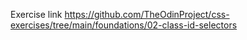 Exercise link https://github.com/TheOdinProject/css-exercises/tree/main/foundations/02-class-id-selectors
